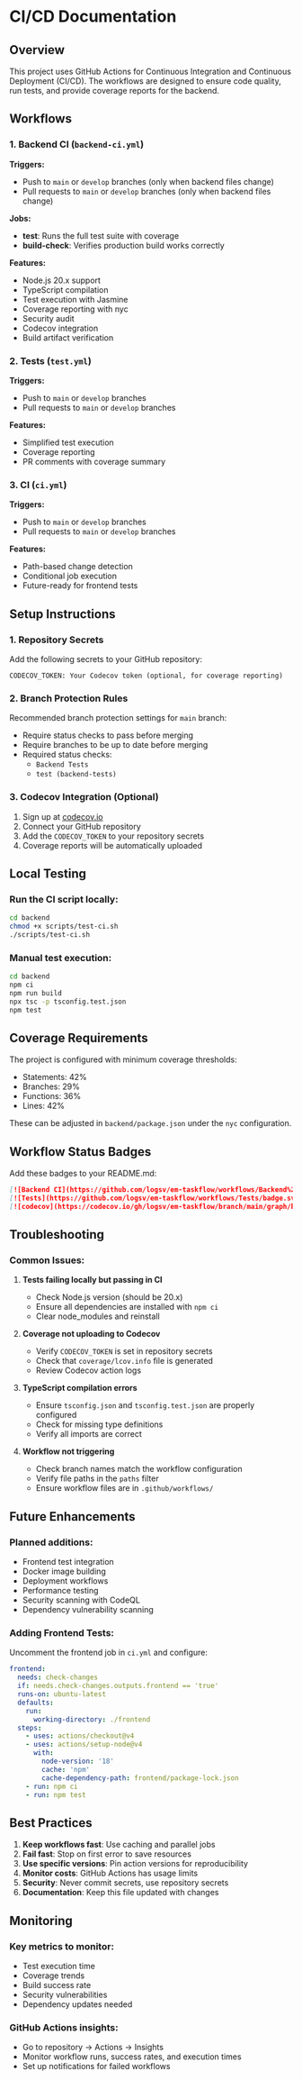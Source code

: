 # CI/CD Documentation

## Overview
This project uses GitHub Actions for Continuous Integration and Continuous Deployment (CI/CD). The workflows are designed to ensure code quality, run tests, and provide coverage reports for the backend.

## Workflows

### 1. Backend CI (`backend-ci.yml`)
**Triggers:**
- Push to `main` or `develop` branches (only when backend files change)
- Pull requests to `main` or `develop` branches (only when backend files change)

**Jobs:**
- **test**: Runs the full test suite with coverage
- **build-check**: Verifies production build works correctly

**Features:**
- Node.js 20.x support
- TypeScript compilation
- Test execution with Jasmine
- Coverage reporting with nyc
- Security audit
- Codecov integration
- Build artifact verification

### 2. Tests (`test.yml`)
**Triggers:**
- Push to `main` or `develop` branches
- Pull requests to `main` or `develop` branches

**Features:**
- Simplified test execution
- Coverage reporting
- PR comments with coverage summary

### 3. CI (`ci.yml`)
**Triggers:**
- Push to `main` or `develop` branches
- Pull requests to `main` or `develop` branches

**Features:**
- Path-based change detection
- Conditional job execution
- Future-ready for frontend tests

## Setup Instructions

### 1. Repository Secrets
Add the following secrets to your GitHub repository:

```
CODECOV_TOKEN: Your Codecov token (optional, for coverage reporting)
```

### 2. Branch Protection Rules
Recommended branch protection settings for `main` branch:
- Require status checks to pass before merging
- Require branches to be up to date before merging
- Required status checks:
  - `Backend Tests`
  - `test (backend-tests)`

### 3. Codecov Integration (Optional)
1. Sign up at [codecov.io](https://codecov.io)
2. Connect your GitHub repository
3. Add the `CODECOV_TOKEN` to your repository secrets
4. Coverage reports will be automatically uploaded

## Local Testing

### Run the CI script locally:
```bash
cd backend
chmod +x scripts/test-ci.sh
./scripts/test-ci.sh
```

### Manual test execution:
```bash
cd backend
npm ci
npm run build
npx tsc -p tsconfig.test.json
npm test
```

## Coverage Requirements
The project is configured with minimum coverage thresholds:
- Statements: 42%
- Branches: 29%
- Functions: 36%
- Lines: 42%

These can be adjusted in `backend/package.json` under the `nyc` configuration.

## Workflow Status Badges
Add these badges to your README.md:

```markdown
[![Backend CI](https://github.com/logsv/em-taskflow/workflows/Backend%20CI/badge.svg)](https://github.com/logsv/em-taskflow/actions/workflows/backend-ci.yml)
[![Tests](https://github.com/logsv/em-taskflow/workflows/Tests/badge.svg)](https://github.com/logsv/em-taskflow/actions/workflows/test.yml)
[![codecov](https://codecov.io/gh/logsv/em-taskflow/branch/main/graph/badge.svg)](https://codecov.io/gh/logsv/em-taskflow)
```

## Troubleshooting

### Common Issues:

1. **Tests failing locally but passing in CI**
   - Check Node.js version (should be 20.x)
   - Ensure all dependencies are installed with `npm ci`
   - Clear node_modules and reinstall

2. **Coverage not uploading to Codecov**
   - Verify `CODECOV_TOKEN` is set in repository secrets
   - Check that `coverage/lcov.info` file is generated
   - Review Codecov action logs

3. **TypeScript compilation errors**
   - Ensure `tsconfig.json` and `tsconfig.test.json` are properly configured
   - Check for missing type definitions
   - Verify all imports are correct

4. **Workflow not triggering**
   - Check branch names match the workflow configuration
   - Verify file paths in the `paths` filter
   - Ensure workflow files are in `.github/workflows/`

## Future Enhancements

### Planned additions:
- Frontend test integration
- Docker image building
- Deployment workflows
- Performance testing
- Security scanning with CodeQL
- Dependency vulnerability scanning

### Adding Frontend Tests:
Uncomment the frontend job in `ci.yml` and configure:
```yaml
frontend:
  needs: check-changes
  if: needs.check-changes.outputs.frontend == 'true'
  runs-on: ubuntu-latest
  defaults:
    run:
      working-directory: ./frontend
  steps:
    - uses: actions/checkout@v4
    - uses: actions/setup-node@v4
      with:
        node-version: '18'
        cache: 'npm'
        cache-dependency-path: frontend/package-lock.json
    - run: npm ci
    - run: npm test
```

## Best Practices

1. **Keep workflows fast**: Use caching and parallel jobs
2. **Fail fast**: Stop on first error to save resources
3. **Use specific versions**: Pin action versions for reproducibility
4. **Monitor costs**: GitHub Actions has usage limits
5. **Security**: Never commit secrets, use repository secrets
6. **Documentation**: Keep this file updated with changes

## Monitoring

### Key metrics to monitor:
- Test execution time
- Coverage trends
- Build success rate
- Security vulnerabilities
- Dependency updates needed

### GitHub Actions insights:
- Go to repository → Actions → Insights
- Monitor workflow runs, success rates, and execution times
- Set up notifications for failed workflows